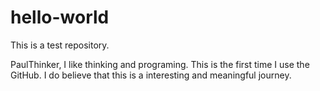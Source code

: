 # hello-world
This is a test repository.

PaulThinker, I like thinking and programing. This is the first time I use the GitHub.
I do believe that this is a interesting and meaningful journey.
